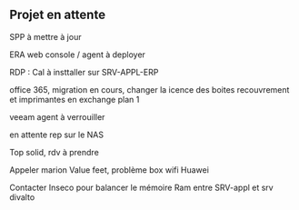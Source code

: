 ## Projet en attente

SPP à mettre à jour

ERA web console / agent à deployer

RDP : Cal à insttaller sur SRV-APPL-ERP

office 365, migration en cours, changer la icence des boites recouvrement et imprimantes en exchange plan 1

veeam agent à verrouiller

en attente rep sur le NAS

Top solid, rdv à prendre

Appeler marion Value feet, problème box wifi Huawei

Contacter Inseco pour balancer le mémoire Ram entre SRV-appl et srv divalto
